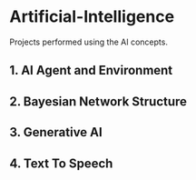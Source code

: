 # Artificial-Intelligence
Projects performed using the AI concepts.

## 1. AI Agent and Environment
## 2. Bayesian Network Structure
## 3. Generative AI
## 4. Text To Speech    





